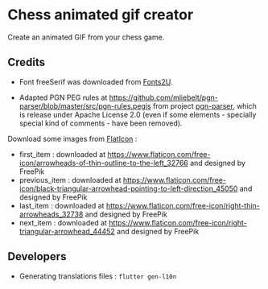 # Chess animated gif creator

Create an animated GIF from your chess game.

## Credits

* Font freeSerif was downloaded from [Fonts2U](https://fr.fonts2u.com/download/free-serif.police).

* Adapted PGN PEG rules at https://github.com/mliebelt/pgn-parser/blob/master/src/pgn-rules.pegjs from project [pgn-parser](https://github.com/mliebelt/pgn-parser/blob/master/src/pgn-rules.pegjs), which is release under Apache License 2.0 (even if some elements - specially special kind of comments - have been removed).

Download some images from [FlatIcon](https://www.flaticon.com) :
- first_item : downloaded at https://www.flaticon.com/free-icon/arrowheads-of-thin-outline-to-the-left_32766 and designed by FreePik
- previous_item : downloaded at https://www.flaticon.com/free-icon/black-triangular-arrowhead-pointing-to-left-direction_45050 and designed by FreePik
- last_item : downloaded at https://www.flaticon.com/free-icon/right-thin-arrowheads_32738 and designed by FreePik
- next_item : downloaded at https://www.flaticon.com/free-icon/right-triangular-arrowhead_44452 and designed by FreePik

## Developers

* Generating translations files : `flutter gen-l10n`